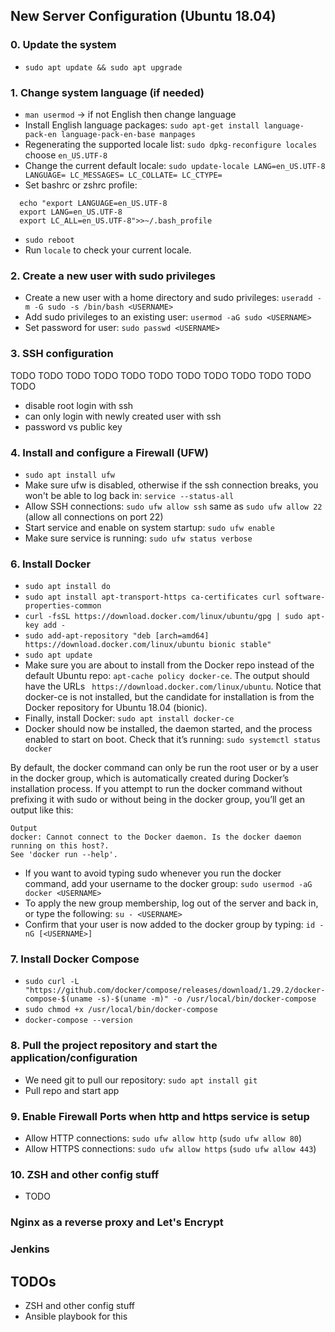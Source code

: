 ## New Server Configuration (Ubuntu 18.04)

### 0. Update the system
 * `sudo apt update && sudo apt upgrade`

### 1. Change system language (if needed)
 * `man usermod` -> if not English then change language
 * Install English language packages: `sudo apt-get install language-pack-en language-pack-en-base manpages`
 * Regenerating the supported locale list: `sudo dpkg-reconfigure locales` choose `en_US.UTF-8`
 * Change the current default locale: `sudo update-locale LANG=en_US.UTF-8 LANGUAGE= LC_MESSAGES= LC_COLLATE= LC_CTYPE=`
 * Set bashrc or zshrc profile: 
  ```
    echo "export LANGUAGE=en_US.UTF-8
    export LANG=en_US.UTF-8
    export LC_ALL=en_US.UTF-8">>~/.bash_profile
  ```
 * `sudo reboot`
 * Run `locale` to check your current locale.

### 2. Create a new user with sudo privileges
 * Create a new user with a home directory and sudo privileges:  `useradd -m -G sudo -s /bin/bash <USERNAME>`
 * Add sudo privileges to an existing user: `usermod -aG sudo <USERNAME>`
 * Set password for user: `sudo passwd <USERNAME>`

### 3. SSH configuration
TODO TODO TODO TODO TODO TODO TODO TODO TODO TODO TODO TODO 
 * disable root login with ssh
 * can only login with newly created user with ssh
 * password vs public key

### 4. Install and configure a Firewall (UFW)
 * `sudo apt install ufw`
 * Make sure ufw is disabled, otherwise if the ssh connection breaks, you won't be able to log back in: `service --status-all`
 * Allow SSH connections: `sudo ufw allow ssh` same as `sudo ufw allow 22` (allow all connections on port 22)
 * Start service and enable on system startup: `sudo ufw enable`
 * Make sure service is running: `sudo ufw status verbose`

### 6. Install Docker
 * `sudo apt install do`
 * `sudo apt install apt-transport-https ca-certificates curl software-properties-common`
 * `curl -fsSL https://download.docker.com/linux/ubuntu/gpg | sudo apt-key add -`
 * `sudo add-apt-repository "deb [arch=amd64] https://download.docker.com/linux/ubuntu bionic stable"`
 * `sudo apt update`
 * Make sure you are about to install from the Docker repo instead of the default Ubuntu repo: `apt-cache policy docker-ce`. The output should have the URLs ` https://download.docker.com/linux/ubuntu`. Notice that docker-ce is not installed, but the candidate for installation is from the Docker repository for Ubuntu 18.04 (bionic). 
 * Finally, install Docker: `sudo apt install docker-ce`
 * Docker should now be installed, the daemon started, and the process enabled to start on boot. Check that it’s running: `sudo systemctl status docker`

By default, the docker command can only be run the root user or by a user in the docker group, which is automatically created during Docker’s installation process. If you attempt to run the docker command without prefixing it with sudo or without being in the docker group, you’ll get an output like this:

    Output
    docker: Cannot connect to the Docker daemon. Is the docker daemon running on this host?.
    See 'docker run --help'.

 * If you want to avoid typing sudo whenever you run the docker command, add your username to the docker group: `sudo usermod -aG docker <USERNAME>`
 * To apply the new group membership, log out of the server and back in, or type the following: `su - <USERNAME>`
 * Confirm that your user is now added to the docker group by typing: `id -nG [<USERNAME>]`

### 7. Install Docker Compose
 * `sudo curl -L "https://github.com/docker/compose/releases/download/1.29.2/docker-compose-$(uname -s)-$(uname -m)" -o /usr/local/bin/docker-compose`
 * `sudo chmod +x /usr/local/bin/docker-compose`
 * `docker-compose --version`

### 8. Pull the project repository and start the application/configuration
 * We need git to pull our repository: `sudo apt install git`
 * Pull repo and start app

### 9. Enable Firewall Ports when http and https service is setup
 * Allow HTTP connections: `sudo ufw allow http` (`sudo ufw allow 80`)
 * Allow HTTPS connections: `sudo ufw allow https` (`sudo ufw allow 443`)

### 10. ZSH and other config stuff
 * TODO

### Nginx as a reverse proxy and Let's Encrypt

### Jenkins

## TODOs
 * ZSH and other config stuff
 * Ansible playbook for this
